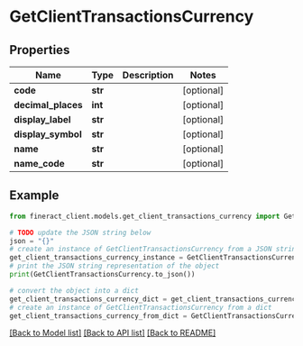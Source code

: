 # GetClientTransactionsCurrency


## Properties

Name | Type | Description | Notes
------------ | ------------- | ------------- | -------------
**code** | **str** |  | [optional] 
**decimal_places** | **int** |  | [optional] 
**display_label** | **str** |  | [optional] 
**display_symbol** | **str** |  | [optional] 
**name** | **str** |  | [optional] 
**name_code** | **str** |  | [optional] 

## Example

```python
from fineract_client.models.get_client_transactions_currency import GetClientTransactionsCurrency

# TODO update the JSON string below
json = "{}"
# create an instance of GetClientTransactionsCurrency from a JSON string
get_client_transactions_currency_instance = GetClientTransactionsCurrency.from_json(json)
# print the JSON string representation of the object
print(GetClientTransactionsCurrency.to_json())

# convert the object into a dict
get_client_transactions_currency_dict = get_client_transactions_currency_instance.to_dict()
# create an instance of GetClientTransactionsCurrency from a dict
get_client_transactions_currency_from_dict = GetClientTransactionsCurrency.from_dict(get_client_transactions_currency_dict)
```
[[Back to Model list]](../README.md#documentation-for-models) [[Back to API list]](../README.md#documentation-for-api-endpoints) [[Back to README]](../README.md)


